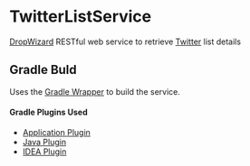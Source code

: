# TwitterListService

[DropWizard](http://dropwizard.io/) RESTful web service to retrieve
[Twitter](http://twitter.com) list details

## Gradle Buld

Uses the [Gradle Wrapper](https://gradle.org/docs/current/userguide/gradle_wrapper.html)
to build the service.

#### Gradle Plugins Used

* [Application Plugin](http://gradle.org/docs/current/userguide/application_plugin.html)
* [Java Plugin](http://gradle.org/docs/current/userguide/java_plugin.html)
* [IDEA Plugin](https://gradle.org/docs/current/userguide/idea_plugin.html)